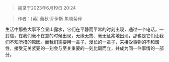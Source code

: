 > 摘录于2023年6月19日 20:24

> 作者：[英] 蕾秋·乔伊斯 焦晓菊译

生活中那些大事不会显山露水，它们在平静而平常的时刻出现，通过一个电话，一封信，在我们毫不在意的时候出现，无缘无故、毫无征兆地出现，那也是它们让我们不知所措的原因。而我们需要用一辈子，漫长的一辈子，来接受事物的不和谐性，接受无关紧要的一刻会与至关重要的一刻比肩而立，并成为同一件事情的一部分。